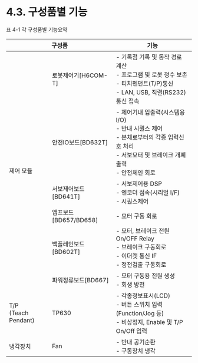 ﻿# 4.3. 구성품별 기능

표 4-1 각 구성품별 기능요약

<table>
<thead>
  <tr>
    <th colspan="2">구성품</th>
    <th>기능</th>
  </tr>
</thead>
<tbody>
  <tr>
    <td rowspan="6">제어 모듈</td>
    <td>로봇제어기[H6COM-T]</td>
    <td>- 기록점 기록 및 동작 경로 계산<br>- 프로그램 및 로봇 정수 보존<br>- 티치펜던트(T/P)통신<br>- LAN, USB, 직렬(RS232)통신 접속</td>
  </tr>
  <tr>
    <td>안전IO보드[BD632T]</td>
    <td>- 제어기내 입출력(시스템용I/O)<br>- 반내 시퀀스 제어<br>- 본체로부터의 각종 입력신호 처리<br>- 	서보모터 및 브레이크 개폐출력<br>- 안전체인 회로</td>
  </tr>
    <tr>
    <td>서보제어보드[BD641T]</td>
    <td>- 서보제어용 DSP<br>- 엔코더 접속(시리얼 I/F)<br>- 시퀀스제어</td>
  </tr>
   <tr>
    <td>앰프보드[BD657/BD658]</td>
    <td>- 모터 구동 회로</td>
  </tr>
   <tr>
    <td>백플레인보드[BD602T]</td>
    <td>- 모터, 브레이크 전원 On/OFF Relay<br>- 브레이크 구동회로<br>- 이더캣 통신 IF<br>- 정전검출 구동회로</td>
  </tr>
   <tr>
    <td>파워정류보드[BD667]</td>
    <td>- 모터 구동용 전원 생성<br>- 회생 방전</td>
  </tr>
    
  <tr>
    <td>T/P<br>(Teach Pendant)</td>
    <td>TP630</td>
    <td>- 각종정보표시(LCD)<br>- 버튼 스위치 입력(Function/Jog 등)<br>- 비상정지, Enable 및 T/P On/Off 입력</td>
  </tr>
  <tr>
    <td>냉각장치</td>
    <td>Fan</td>
    <td>- 반내 공기순환<br>- 구동장치 냉각</td>
  </tr>
</tbody>
</table>
